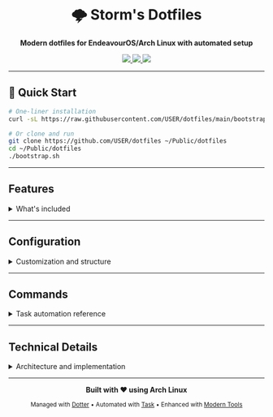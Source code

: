 <div align="center">

# 🌩️ Storm's Dotfiles

**Modern dotfiles for EndeavourOS/Arch Linux with automated setup**

<a href="https://archlinux.org/">
  <img src="https://img.shields.io/badge/Arch%20Linux-1793D1?style=for-the-badge&logo=arch-linux&logoColor=white">
</a>
<a href="https://github.com/SuperCuber/dotter">
  <img src="https://img.shields.io/badge/Managed%20with-Dotter-4B8BF5?style=for-the-badge">
</a>
<a href="https://mise.jdx.dev/">
  <img src="https://img.shields.io/badge/Tools%20via-Mise-00ADD8?style=for-the-badge">
</a>

</div>

---

## 🚀 Quick Start

```bash
# One-liner installation
curl -sL https://raw.githubusercontent.com/USER/dotfiles/main/bootstrap.sh | bash

# Or clone and run
git clone https://github.com/USER/dotfiles ~/Public/dotfiles
cd ~/Public/dotfiles
./bootstrap.sh
```

---

## Features
<details>
<summary>What's included</summary>

### Package System

| Package | Purpose | Primary Components |
|---------|---------|-------------------|
| **terminal** | Shell environment | Zsh (conf.d + plugins), Starship prompt, Atuin history sync, custom scripts |
| **development** | Programming tools | Git with delta, Docker, Neovim, Claude Code, language configs |
| **desktop** | Window management | i3-gaps with i3blocks/i3wsr/i3grid, Picom, Rofi, Dunst, Polybar |
| **applications** | Application configs | Firefox user.js, Obsidian settings, GTK themes, PyCharm |
| **system-reference** | System configs | Lightdm, Pacman, X11 configs (manual install required) |

### Modern CLI Tools

This configuration replaces traditional Unix utilities with modern alternatives:

| Traditional | Replacement | Improvement |
|-------------|-------------|-------------|
| `cat` | `bat` | Syntax highlighting, line numbers, Git integration |
| `ls` | `eza` | File icons, tree view, Git status indicators |
| `find` | `fd` | 5x faster, intuitive syntax, respects .gitignore |
| `grep` | `ripgrep` | 10x faster, recursive by default, smart case |
| `du` | `dust` | Interactive tree view, percentage breakdowns |
| `cd` | `zoxide` | Frecency-based directory navigation (via mise) |
| `top` | `btop` | Modern UI, mouse support, detailed metrics |
| `man` | `tldr` | Simplified, practical examples |
| `diff` | `delta` | Side-by-side view, syntax highlighting |

### Development Environment

- **Tool Management**: Mise for version management, system packages via packages.toml
- **Version Control**: Git with delta, GPG signing, git-crypt  
- **Containers**: Docker with BuildKit, Compose, experimental features
- **Languages**: Python (uv), Node.js (bun), Rust (cargo), Go (all via mise)
- **Editors**: Neovim (primary), Vim, Sublime Text, PyCharm CE
- **AI Tools**: Claude Code, LLM CLI, Repomix for documentation
- **Window Management**: i3-gaps with i3wsr (workspace naming), i3grid (positioning), i3blocks (status)

</details>

---

## Configuration
<details>
<summary>Customization and structure</summary>

### Zsh Features

The shell configuration includes powerful features:

- **Modular structure** with conf.d/ configs and plugins/ organization
- **Smart completion** with fuzzy matching and fzf kill process completion
- **Git integration** with branch info, status indicators, and shortcuts
- **Directory navigation** with zoxide, z-style jumping, and atuin history search
- **Modern aliases** replacing traditional tools (ls→eza, cat→bat, etc.)
- **AI integration** with Claude Code, LLM CLI, and development helpers
- **Performance optimized** with lazy loading and caching

### Desktop Environment

The i3 window manager setup includes advanced workspace and window management:

- **i3-gaps** - Tiling window manager with gaps between windows
- **i3wsr** - Automatic workspace naming with FontAwesome icons based on running applications
- **i3grid** - Grid-based window positioning and management for precise layout control  
- **i3blocks** - Modular status bar with system monitoring (CPU, memory, temperature, bandwidth)
- **Polybar** - Alternative status bar (configured but not active by default)
- **Rofi** - Application launcher, window switcher, and workspace selector

### AI Development Tools

Ready-to-use AI coding assistants:

```bash
# Claude Code integration
claude "help me debug this function"      # Basic usage  
cc "analyze current directory"            # Shorthand
ccr                                       # Resume session

# LLM CLI integration  
llm4 "write a bash function"              # GPT-4o
llmcommit                                 # Generate commit messages

# Development workflows
repoai                                    # AI-optimized repo analysis
repomix                                   # Repository documentation
```

### Tool Management

Modern development tools are managed through **mise** (version manager):

#### **Language Runtimes (5 tools)**
- **Node.js** 22.18.0 LTS - JavaScript runtime with npm 10.9.3
- **Python** 3.12.11 - Python interpreter with pip support
- **Go** 1.25.0 - Go programming language with workspace at `/opt/go`
- **Rust** stable - Rust toolchain with cargo package manager
- **Bun** 1.2.20 - Fast JavaScript runtime and package manager

#### **Essential CLI Tools (15 tools)**
- **bat** 0.25.0 - Syntax highlighting cat replacement
- **eza** 0.23.0 - Modern ls with icons and git integration
- **fd** 10.2.0 - Fast find replacement
- **ripgrep** 14.1.1 - Fast grep replacement (rg command)
- **fzf** 0.65.1 - Fuzzy finder for interactive selections
- **starship** 1.23.0 - Cross-shell prompt with git integration
- **delta** 0.18.2 - Git diff viewer with syntax highlighting
- **dust** 1.2.3 - Interactive du replacement
- **btop** 1.4.4 - Resource monitor (htop/top replacement)
- **zoxide** 0.9.8 - Smart cd command with frecency algorithm
- **atuin** 18.8.0 - Shell history sync with fuzzy search
- **yq** 4.47.1 - YAML processor
- **jq** 1.8.1 - JSON processor
- **sd** 1.0.0 - Intuitive sed replacement
- **hyperfine** 1.19.0 - Command-line benchmarking tool
- **tokei** 12.1.2 - Code statistics and line counter

#### **Development Tools (10 tools)**
- **gh** 2.76.2 - GitHub CLI for repository management
- **glab** 1.67.0 - GitLab CLI for project management
- **lazygit** 0.54.2 - Terminal UI for git operations
- **lazydocker** 0.24.1 - Terminal UI for docker management
- **glow** 2.1.1 - Markdown renderer for terminal
- **direnv** 2.37.1 - Directory-specific environment variables
- **docker-compose** 2.39.2 - Multi-container Docker applications
- **just** 1.42.4 - Command runner (Makefile alternative)
- **watchexec** 2.3.2 - File watcher for running commands
- **bottom** 0.11.1 - System monitor alternative

#### **Container & Kubernetes Tools (3 tools)**
- **kubectl** 1.33.4 - Kubernetes command-line tool
- **k9s** 0.50.9 - Terminal UI for Kubernetes clusters
- **helm** 3.18.5 - Kubernetes package manager

#### **Security Tools (2 tools)**
- **age** 1.2.1 - File encryption tool
- **sops** 3.10.2 - Secrets management

#### **Additional Tools (installed separately)**
- **tldr** 3.4.1 - Simplified man pages (via pip)
- **httpie** 3.2.4 - User-friendly HTTP client (via pip)

#### **Management Commands**
```bash
mise install          # Install all tools from mise.toml
mise upgrade           # Update all tools to latest versions
mise list             # Show all installed tools and versions
mise which <tool>     # Show path to specific tool
mise doctor           # Check system configuration
```

#### **System Packages**
Non-mise tools documented in `packages.toml` for Arch/AUR installations.

### Local Overrides

Machine-specific configurations that are not tracked:

- `~/.config/zsh/.zshrc.local` - Personal shell configuration
- `~/.config/git/config.local` - Personal Git settings (name, email, tokens)
- `.dotter/local.toml` - Machine-specific package selection
- `~/.config/*/local/*` - Any local configs per application

### Package Selection

Edit `.dotter/local.toml` to select which packages to deploy:

```toml
packages = ["terminal", "desktop", "development", "applications"]
```

Available packages: `terminal`, `desktop`, `development`, `applications`, `system-reference`

</details>

---

## Commands
<details>
<summary>Task automation reference</summary>

### Deployment

| Command | Description |
|---------|-------------|
| `task deploy` | Deploy all packages with automatic backups |
| `task deploy:force` | Force deployment, overwriting existing files |
| `task deploy:dry-run` | Preview changes without applying |
| `task undeploy` | Remove all managed symlinks |
| `task update` | Pull latest changes and redeploy |

### Maintenance

| Command | Description |
|---------|-------------|
| `task tools:install` | Install global development tools |
| `task tools:update` | Update all global tools |
| `mise install` | Install tools defined in mise.toml |
| `mise upgrade` | Update all mise-managed tools |
| `task backup:create` | Create timestamped backup |
| `task backup:restore` | Restore from latest backup |
| `task status` | Show current deployment status |
| `task clean` | Remove broken symlinks and temp files |

### System

| Command | Description |
|---------|-------------|
| `task system:install` | Install system configs (requires sudo) |
| `task packages:install` | Install required system packages |
| `task watch` | Monitor for configuration changes |

</details>

---

## Technical Details
<details>
<summary>Architecture and implementation</summary>

### How It Works

1. **Dotter** manages symlinks from repository to system locations
2. **Task** provides consistent command interface and automation
3. **Package system** allows granular deployment control
4. Follows XDG Base Directory specification

### Deployment Model

- **User configurations** deployed to `~/.config/` and `~/.local/`
- **System configurations** in `system/` require manual deployment to `/etc/`
- All deployments create backups before overwriting
- Symlinks allow instant updates when repository changes

### Performance Optimizations

#### Zsh Startup
- Completion caching with weekly refresh
- Lazy loading for heavy plugins
- Conditional PATH modifications
- Compiled zcompdump for faster loading

#### Tool Loading
- Commands checked before aliasing
- Functions loaded on-demand
- Heavy operations backgrounded
- Minimal synchronous operations

### Security Features

- **SSH**: Ed25519 keys, strict host checking, no agent forwarding
- **Git**: GPG signing ready, separate local config, git-crypt support
- **System**: X11 hardening, firewall configs, restricted permissions
- **Best Practice**: `.local` pattern for untracked personal data

</details>

---

<div align="center">

**Built with ❤️ using Arch Linux**

<sub>Managed with [Dotter](https://github.com/SuperCuber/dotter) • Automated with [Task](https://taskfile.dev/) • Enhanced with [Modern Tools](https://github.com/ibraheemdev/modern-unix)</sub>

</div>